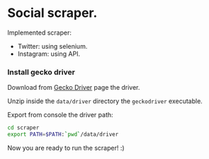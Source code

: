 Social scraper.
===============

Implemented scraper:

- Twitter: using selenium.
- Instagram: using API.


### Install gecko driver

Download from [Gecko Driver](https://github.com/mozilla/geckodriver/releases)
page the driver.

Unzip inside the `data/driver` directory the `geckodriver` executable.

Export from console the driver path:

```bash
cd scraper
export PATH=$PATH:`pwd`/data/driver
```

Now you are ready to run the scraper! :)

